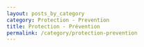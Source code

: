 ```yaml
---
layout: posts_by_category
category: Protection - Prevention
title: Protection - Prévention
permalink: /category/protection-prevention
---
```

